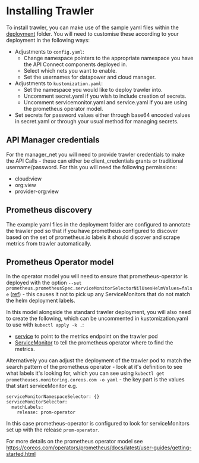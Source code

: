 # Installing Trawler

To install trawler, you can make use of the sample yaml files within the [deployment](../deployment) folder. You will need to customise these according to your deployment in the following ways:

 - Adjustments to `config.yaml`:
     - Change namespace pointers to the appropriate namespace you have the API Connect components deployed in.
     - Select which nets you want to enable.
     - Set the usernames for datapower and cloud manager.
 - Adjustments to `kustomization.yaml`:
     - Set the namespace you would like to deploy trawler into.
     - Uncomment secret.yaml if you wish to include creation of secrets.
     - Uncomment servicemonitor.yaml and service.yaml if you are using the prometheus operator model.
 - Set secrets for password values either through base64 encoded values in secret.yaml or through your usual method for managing secrets.

## API Manager credentials

For the manager_net you will need to provide trawler credentials to make the API Calls - these can either be client_credentials grants or traditional username/password. For this you will need the following permissions:

 - cloud:view
 - org:view
 - provider-org:view

## Prometheus discovery

The example yaml files in the deployment folder are configured to annotate the trawler pod so that if you have prometheus configured to discover based on the set of prometheus.io labels it should discover and scrape metrics from trawler automatically.

## Prometheus Operator model

In the operator model you will need to ensure that prometheus-operator is deployed with the option `--set prometheus.prometheusSpec.serviceMonitorSelectorNilUsesHelmValues=false` ([ref](https://github.com/helm/charts/issues/11310)) - this causes it not to pick up any ServiceMonitors that do not match the helm deployment labels. 

In this model alongside the standard trawler deployment, you will also need to create the following, which can be uncommented in kustomization.yaml to use with `kubectl apply -k .`:
 - [service](../deployment/service.yaml) to point to the metrics endpoint on the trawler pod 
 - [ServiceMonitor](../deployment/servicemonitor.yaml) to tell the prometheus operator where to find the metrics. 


Alternatively you can adjust the deployment of the trawler pod to match the search pattern of the prometheus operator - look at it's definition to see what labels it's looking for, which you can see using `kubectl get prometheuses.monitoring.coreos.com -o yaml` - the key part is the values that start serviceMonitor e.g. 

    serviceMonitorNamespaceSelector: {}
    serviceMonitorSelector:
      matchLabels:
        release: prom-operator

In this case prometheus-operator is configured to look for serviceMonitors set up with the release `prom-operator`.

For more details on the prometheus operator model see https://coreos.com/operators/prometheus/docs/latest/user-guides/getting-started.html
